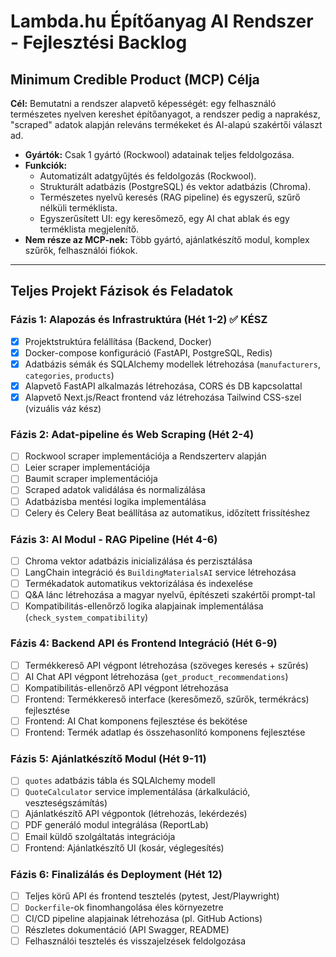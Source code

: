 # Lambda.hu Építőanyag AI Rendszer - Fejlesztési Backlog

## Minimum Credible Product (MCP) Célja
**Cél:** Bemutatni a rendszer alapvető képességét: egy felhasználó természetes nyelven kereshet építőanyagot, a rendszer pedig a naprakész, "scraped" adatok alapján releváns termékeket és AI-alapú szakértői választ ad.
- **Gyártók:** Csak 1 gyártó (Rockwool) adatainak teljes feldolgozása.
- **Funkciók:**
    - Automatizált adatgyűjtés és feldolgozás (Rockwool).
    - Strukturált adatbázis (PostgreSQL) és vektor adatbázis (Chroma).
    - Természetes nyelvű keresés (RAG pipeline) és egyszerű, szűrő nélküli terméklista.
    - Egyszerűsített UI: egy keresőmező, egy AI chat ablak és egy terméklista megjelenítő.
- **Nem része az MCP-nek:** Több gyártó, ajánlatkészítő modul, komplex szűrők, felhasználói fiókok.

---

## Teljes Projekt Fázisok és Feladatok

### Fázis 1: Alapozás és Infrastruktúra (Hét 1-2) ✅ KÉSZ
- [x] Projektstruktúra felállítása (Backend, Docker)
- [x] Docker-compose konfiguráció (FastAPI, PostgreSQL, Redis)
- [x] Adatbázis sémák és SQLAlchemy modellek létrehozása (`manufacturers`, `categories`, `products`)
- [x] Alapvető FastAPI alkalmazás létrehozása, CORS és DB kapcsolattal
- [x] Alapvető Next.js/React frontend váz létrehozása Tailwind CSS-szel (vizuális váz kész)

### Fázis 2: Adat-pipeline és Web Scraping (Hét 2-4)
- [ ] Rockwool scraper implementációja a Rendszerterv alapján
- [ ] Leier scraper implementációja
- [ ] Baumit scraper implementációja
- [ ] Scraped adatok validálása és normalizálása
- [ ] Adatbázisba mentési logika implementálása
- [ ] Celery és Celery Beat beállítása az automatikus, időzített frissítéshez

### Fázis 3: AI Modul - RAG Pipeline (Hét 4-6)
- [ ] Chroma vektor adatbázis inicializálása és perzisztálása
- [ ] LangChain integráció és `BuildingMaterialsAI` service létrehozása
- [ ] Termékadatok automatikus vektorizálása és indexelése
- [ ] Q&A lánc létrehozása a magyar nyelvű, építészeti szakértői prompt-tal
- [ ] Kompatibilitás-ellenőrző logika alapjainak implementálása (`check_system_compatibility`)

### Fázis 4: Backend API és Frontend Integráció (Hét 6-9)
- [ ] Termékkereső API végpont létrehozása (szöveges keresés + szűrés)
- [ ] AI Chat API végpont létrehozása (`get_product_recommendations`)
- [ ] Kompatibilitás-ellenőrző API végpont létrehozása
- [ ] Frontend: Termékkereső interface (keresőmező, szűrők, termékrács) fejlesztése
- [ ] Frontend: AI Chat komponens fejlesztése és bekötése
- [ ] Frontend: Termék adatlap és összehasonlító komponens fejlesztése

### Fázis 5: Ajánlatkészítő Modul (Hét 9-11)
- [ ] `quotes` adatbázis tábla és SQLAlchemy modell
- [ ] `QuoteCalculator` service implementálása (árkalkuláció, veszteségszámítás)
- [ ] Ajánlatkészítő API végpontok (létrehozás, lekérdezés)
- [ ] PDF generáló modul integrálása (ReportLab)
- [ ] Email küldő szolgáltatás integrációja
- [ ] Frontend: Ajánlatkészítő UI (kosár, véglegesítés)

### Fázis 6: Finalizálás és Deployment (Hét 12)
- [ ] Teljes körű API és frontend tesztelés (pytest, Jest/Playwright)
- [ ] `Dockerfile`-ok finomhangolása éles környezetre
- [ ] CI/CD pipeline alapjainak létrehozása (pl. GitHub Actions)
- [ ] Részletes dokumentáció (API Swagger, README)
- [ ] Felhasználói tesztelés és visszajelzések feldolgozása
